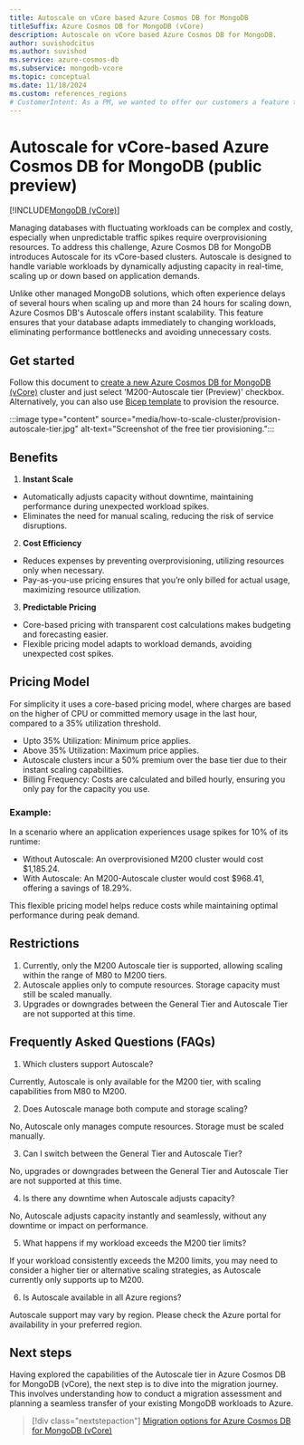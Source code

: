 ```yaml
---
title: Autoscale on vCore based Azure Cosmos DB for MongoDB
titleSuffix: Azure Cosmos DB for MongoDB (vCore)
description: Autoscale on vCore based Azure Cosmos DB for MongoDB.
author: suvishodcitus
ms.author: suvishod
ms.service: azure-cosmos-db
ms.subservice: mongodb-vcore
ms.topic: conceptual
ms.date: 11/18/2024
ms.custom: references_regions
# CustomerIntent: As a PM, we wanted to offer our customers a feature that allows database adapts immediately to changing workloads, eliminating performance bottlenecks 
---
```



# Autoscale for vCore-based Azure Cosmos DB for MongoDB (public preview)

[!INCLUDE[MongoDB (vCore)](~/reusable-content/ce-skilling/azure/includes/cosmos-db/includes/appliesto-mongodb-vcore.md)]

Managing databases with fluctuating workloads can be complex and costly, especially when unpredictable traffic spikes require overprovisioning resources. To address this 
challenge, Azure Cosmos DB for MongoDB introduces Autoscale for its vCore-based clusters. Autoscale is designed to handle variable workloads by dynamically adjusting capacity 
in real-time, scaling up or down based on application demands.

Unlike other managed MongoDB solutions, which often experience delays of several hours when scaling up and more than 24 hours 
for scaling down, Azure Cosmos DB's Autoscale offers instant scalability. This feature ensures that your database adapts 
immediately to changing workloads, eliminating performance bottlenecks and avoiding unnecessary costs.

## Get started

Follow this document to [create a new Azure Cosmos DB for MongoDB (vCore)](quickstart-portal.md) cluster and just select 'M200-Autoscale tier (Preview)' checkbox. 
Alternatively, you can also use [Bicep template](quickstart-bicep.md) to provision the resource.

:::image type="content" source="media/how-to-scale-cluster/provision-autoscale-tier.jpg" alt-text="Screenshot of the free tier provisioning.":::

## Benefits

1. **Instant Scale**

* Automatically adjusts capacity without downtime, maintaining performance during unexpected workload spikes.
* Eliminates the need for manual scaling, reducing the risk of service disruptions.

2. **Cost Efficiency**

* Reduces expenses by preventing overprovisioning, utilizing resources only when necessary.
* Pay-as-you-use pricing ensures that you’re only billed for actual usage, maximizing resource utilization.

3. **Predictable Pricing**

* Core-based pricing with transparent cost calculations makes budgeting and forecasting easier.
* Flexible pricing model adapts to workload demands, avoiding unexpected cost spikes.

## Pricing Model

For simplicity it uses a core-based pricing model, where charges are based on the higher of CPU or committed memory usage 
in the last hour, compared to a 35% utilization threshold.

* Upto 35% Utilization: Minimum price applies.
* Above 35% Utilization: Maximum price applies.
* Autoscale clusters incur a 50% premium over the base tier due to their instant scaling capabilities.
* Billing Frequency: Costs are calculated and billed hourly, ensuring you only pay for the capacity you use.

### Example:
In a scenario where an application experiences usage spikes for 10% of its runtime:

* Without Autoscale: An overprovisioned M200 cluster would cost $1,185.24.
* With Autoscale: An M200-Autoscale cluster would cost $968.41, offering a savings of 18.29%.

This flexible pricing model helps reduce costs while maintaining optimal performance during peak demand.

## Restrictions

1. Currently, only the M200 Autoscale tier is supported, allowing scaling within the range of M80 to M200 tiers.
2. Autoscale applies only to compute resources. Storage capacity must still be scaled manually.
3. Upgrades or downgrades between the General Tier and Autoscale Tier are not supported at this time.

## Frequently Asked Questions (FAQs)

1. Which clusters support Autoscale?

Currently, Autoscale is only available for the M200 tier, with scaling capabilities from M80 to M200.

2. Does Autoscale manage both compute and storage scaling?

No, Autoscale only manages compute resources. Storage must be scaled manually.

3. Can I switch between the General Tier and Autoscale Tier?

No, upgrades or downgrades between the General Tier and Autoscale Tier are not supported at this time.

4. Is there any downtime when Autoscale adjusts capacity?

No, Autoscale adjusts capacity instantly and seamlessly, without any downtime or impact on performance.

5. What happens if my workload exceeds the M200 tier limits?

If your workload consistently exceeds the M200 limits, you may need to consider a higher tier or alternative scaling strategies, as Autoscale currently only supports up to M200.

6. Is Autoscale available in all Azure regions?

Autoscale support may vary by region. Please check the Azure portal for availability in your preferred region.

## Next steps

Having explored the capabilities of the Autoscale tier in Azure Cosmos DB for MongoDB (vCore), the next step is to dive into the migration journey. This involves understanding how to conduct a migration assessment and planning a seamless transfer of your existing MongoDB workloads to Azure.

> [!div class="nextstepaction"]
> [Migration options for Azure Cosmos DB for MongoDB (vCore)](migration-options.md)
